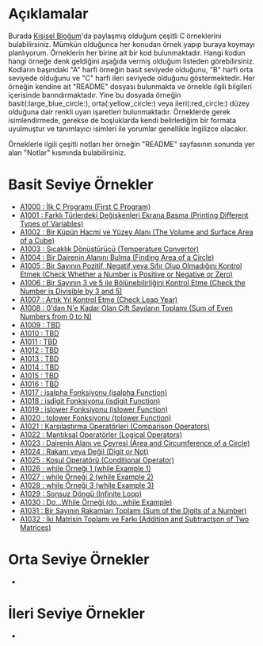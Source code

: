 # Açıklamalar
<p>Burada <a href="https://www.mustafayemural.com">Kişisel Bloğum</a>'da paylaşmış olduğum çeşitli C örneklerini bulabilirsiniz. Mümkün olduğunca her konudan örnek yapıp buraya koymayı planlıyorum. Örneklerin her birine ait bir kod bulunmaktadır. Hangi kodun hangi örneğe denk geldiğini aşağıda vermiş olduğum listeden görebilirsiniz. Kodların başındaki "A" harfi örneğin basit seviyede olduğunu, "B" harfi orta seviyede olduğunu ve "C" harfi ileri seviyede olduğunu göstermektedir. Her örneğin kendine ait "README" dosyası bulunmakta ve örnekle ilgili bilgileri içerisinde barındırmaktadır. Yine bu dosyada örneğin basit(:large_blue_circle:), orta(:yellow_circle:) veya ileri(:red_circle:) düzey olduğuna dair renkli uyarı işaretleri bulunmaktadır. Örneklerde gerek isimlendirmede, gerekse de boşluklarda kendi belirlediğim bir formata uyulmuştur ve tanımlayıcı isimleri ile yorumlar genellikle İngilizce olacakır.</p>

<p>Örneklerle ilgili çeşitli notları her örneğin "README" sayfasının sonunda yer alan "Notlar" kısmında bulabilirsiniz.</p>

# Basit Seviye Örnekler
- <a href="https://github.com/myemural/C-Examples/tree/master/Examples/A1000">A1000 : İlk C Programı (First C Program)</a>
- <a href="https://github.com/myemural/C-Examples/tree/master/Examples/A1001">A1001 : Farklı Türlerdeki Değişkenleri Ekrana Basma (Printing Different Types of Variables)</a>
- <a href="https://github.com/myemural/C-Examples/tree/master/Examples/A1002">A1002 : Bir Küpün Hacmi ve Yüzey Alanı (The Volume and Surface Area of a Cube)</a>
- <a href="https://github.com/myemural/C-Examples/tree/master/Examples/A1003">A1003 : Sıcaklık Dönüştürücü (Temperature Convertor)</a>
- <a href="https://github.com/myemural/C-Examples/tree/master/Examples/A1004">A1004 : Bir Dairenin Alanını Bulma (Finding Area of a Circle)</a>
- <a href="https://github.com/myemural/C-Examples/tree/master/Examples/A1005">A1005 : Bir Sayının Pozitif, Negatif veya Sıfır Olup Olmadığını Kontrol Etmek (Check Whether a Number is Positive or Negative or Zero)</a>
- <a href="https://github.com/myemural/C-Examples/tree/master/Examples/A1006">A1006 : Bir Sayının 3 ve 5 ile Bölünebilirliğini Kontrol Etme (Check the Number is Divisible by 3 and 5)</a>
- <a href="https://github.com/myemural/C-Examples/tree/master/Examples/A1007">A1007 : Artık Yıl Kontrol Etme (Check Leap Year)</a>
- <a href="https://github.com/myemural/C-Examples/tree/master/Examples/A1008">A1008 : 0'dan N'e Kadar Olan Çift Sayıların Toplamı (Sum of Even Numbers from 0 to N)</a>
- <a href="https://github.com/myemural/C-Examples/tree/master/Examples/A1009">A1009 : TBD</a>
- <a href="https://github.com/myemural/C-Examples/tree/master/Examples/A1010">A1010 : TBD</a>
- <a href="https://github.com/myemural/C-Examples/tree/master/Examples/A1011">A1011 : TBD</a>
- <a href="https://github.com/myemural/C-Examples/tree/master/Examples/A1012">A1012 : TBD</a>
- <a href="https://github.com/myemural/C-Examples/tree/master/Examples/A1013">A1013 : TBD</a>
- <a href="https://github.com/myemural/C-Examples/tree/master/Examples/A1014">A1014 : TBD</a>
- <a href="https://github.com/myemural/C-Examples/tree/master/Examples/A1015">A1015 : TBD</a>
- <a href="https://github.com/myemural/C-Examples/tree/master/Examples/A1016">A1016 : TBD</a>
- <a href="https://github.com/myemural/C-Examples/tree/master/Examples/A1017">A1017 : isalpha Fonksiyonu (isalpha Function)</a>
- <a href="https://github.com/myemural/C-Examples/tree/master/Examples/A1018">A1018 : isdigit Fonksiyonu (isdigit Function)</a>
- <a href="https://github.com/myemural/C-Examples/tree/master/Examples/A1019">A1019 : islower Fonksiyonu (islower Function)</a>
- <a href="https://github.com/myemural/C-Examples/tree/master/Examples/A1020">A1020 : tolower Fonksiyonu (tolower Function)</a>
- <a href="https://github.com/myemural/C-Examples/tree/master/Examples/A1021">A1021 : Karşılaştırma Operatörleri (Comparison Operators)</a>
- <a href="https://github.com/myemural/C-Examples/tree/master/Examples/A1022">A1022 : Mantıksal Operatörler (Logical Operators)</a>
- <a href="https://github.com/myemural/C-Examples/tree/master/Examples/A1023">A1023 : Dairenin Alanı ve Çevresi (Area and Circumference of a Circle)</a>
- <a href="https://github.com/myemural/C-Examples/tree/master/Examples/A1024">A1024 : Rakam veya Değil (Digit or Not)</a>
- <a href="https://github.com/myemural/C-Examples/tree/master/Examples/A1025">A1025 : Koşul Operatörü (Conditional Operator)</a>
- <a href="https://github.com/myemural/C-Examples/tree/master/Examples/A1026">A1026 : while Örneği 1 (while Example 1)</a>
- <a href="https://github.com/myemural/C-Examples/tree/master/Examples/A1027">A1027 : while Örneği 2 (while Example 2)</a>
- <a href="https://github.com/myemural/C-Examples/tree/master/Examples/A1028">A1028 : while Örneği 3 (while Example 3)</a>
- <a href="https://github.com/myemural/C-Examples/tree/master/Examples/A1029">A1029 : Sonsuz Döngü (Infinite Loop)</a>
- <a href="https://github.com/myemural/C-Examples/tree/master/Examples/A1030">A1030 : Do...While Örneği (do...while Example)</a>
- <a href="https://github.com/myemural/C-Examples/tree/master/Examples/A1031">A1031 : Bir Sayının Rakamları Toplamı (Sum of the Digits of a Number)</a>
- <a href="https://github.com/myemural/C-Examples/tree/master/Examples/A1032">A1032 : İki Matrisin Toplamı ve Farkı (Addition and Subtractşon of Two Matrices)</a>

# Orta Seviye Örnekler
- 

# İleri Seviye Örnekler
- 

